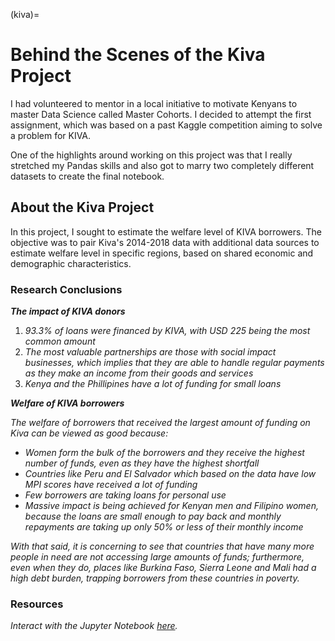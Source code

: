(kiva)=
# Behind the Scenes of the Kiva Project

I had volunteered to mentor in a local initiative to
motivate Kenyans to master Data Science called Master
Cohorts. I decided to attempt the first assignment,
which was based on a past Kaggle competition aiming
to solve a problem for KIVA.

One of the highlights around working on this project
was that I really stretched my Pandas skills and also
got to marry two completely different datasets to
create the final notebook.

## About the Kiva Project

In this project, I sought to estimate the welfare level
of KIVA borrowers. The objective was to pair Kiva's 
2014-2018 data with additional data sources to estimate 
welfare level in specific regions, based on shared economic 
and demographic characteristics.

### Research Conclusions

***The impact of KIVA donors***

1. *93.3% of loans were financed by KIVA, with USD 225 being the most common amount*
2. *The most valuable partnerships are those with social impact businesses, which implies that they are able to handle regular payments as they make an income from their goods and services*
3. *Kenya and the Phillipines have a lot of funding for small loans*

***Welfare of KIVA borrowers***

*The welfare of borrowers that received the largest amount of funding on Kiva can be viewed as good because:*

* *Women form the bulk of the borrowers and they receive the highest number of funds, even as they have the highest shortfall*
* *Countries like Peru and El Salvador which based on the data have low MPI scores have received a lot of funding*
* *Few borrowers are taking loans for personal use*
* *Massive impact is being achieved for Kenyan men and Filipino women, because the loans are small enough to pay back and monthly repayments are taking up only 50% or less of their monthly income*

*With that said, it is concerning to see that countries that have many more people in need are not accessing large amounts of funds; furthermore, even when they do, places like Burkina Faso, Sierra Leone and Mali had a high debt burden, trapping borrowers from these countries in poverty.*

### Resources

*Interact with the Jupyter Notebook [here](https://ceethinwa.github.io/knowledge-hub/kiva.html).*
